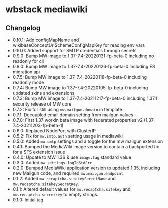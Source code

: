 # wbstack mediawiki

## Changelog

- 0.10.1: Add configMapName and wikibaseConceptUriSchemeConfigMapKey for reading env vars
- 0.10.0: Added support for SMTP credentials through secrets
- 0.9.0: Bump MW image to 1.37-7.4-20220131-fp-beta-0 including no readonly for cli
- 0.8.0: Bump MW image to 1.37-7.4-20220126-fp-beta-0 including ES migration api
- 0.7.5: Bump MW image to 1.37-7.4-20220118-fp-beta-0 including readonly mode
- 0.7.4: Bump MW image to 1.37-7.4-20220105-fp-beta-0 including updated skins and extensions
- 0.7.3: Bump MW image to 1.37-7.4-20211217-fp-beta-0 including 1.37.1 security release of MW core
- 0.7.2: Fix for still using `mw.mailgun.domain` in template
- 0.7.1: Decoupled email domain setting from mailgun values
- 0.7.0: First 1.37 workin beta image with federated properties v2 (1.37-7.4-20211203-fp-beta-1)
- 0.6.0: Replaced NodePort with ClusterIP
- 0.5.2: Fix for `mw.smtp.auth` setting usage in mediawiki
- 0.5.0: Added `mw.smtp` settings and a toggle for the mw mailgun extension
- 0.4.1: Bumped the MediaWiki image version to contain a backported fix for a SFS extension issue
- 0.4.0: Update to MW 1.36 & use `image.tag` standard value
- 0.3.0: Added `mw.settings.logToStdErr`
- 0.2.0: Bumped MediaWiki application version to updated 1.35, including new Mailgun code, and required `mw.mailgun.endpoint`.
- 0.1.2: Added `mw.recaptcha.sitekeySecretName` and `mw.recaptcha.sitekeySecretKey`.
- 0.1.1: Altered default values for `mw.recaptcha.sitekey` and `mw.recaptcha.secretkey` to empty strings.
- 0.1.0: Initial tag
